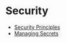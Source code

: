 # Security

* [Security Principles](./security-principles.md)
* [Managing Secrets](./managing-secrets.md)